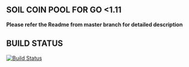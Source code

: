 ## SOIL COIN POOL FOR GO <1.11


**Please refer the Readme from master branch for detailed description**

## BUILD STATUS

[![Build Status](https://travis-ci.org/techievee/ethash-mining-pool.svg?branch=V2.0_Soil)](https://travis-ci.org/techievee/ethash-mining-pool) 